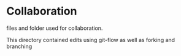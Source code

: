 # Collaboration

files and folder used for collaboration.

This directory contained edits using git-flow as well as forking and branching

